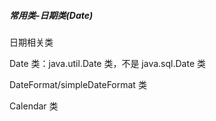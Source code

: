 ##### 常用类-日期类(Date)

日期相关类

Date 类：java.util.Date 类，不是 java.sql.Date 类

DateFormat/simpleDateFormat 类

Calendar 类
